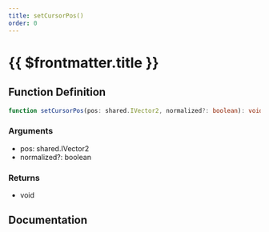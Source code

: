 ```yaml
---
title: setCursorPos()
order: 0
---
```


# {{ $frontmatter.title }}

<!--@include: ./setCursorPos_partial_header.md-->

## Function Definition

```ts
function setCursorPos(pos: shared.IVector2, normalized?: boolean): void;
```

### Arguments

* pos: shared.IVector2
* normalized?: boolean

### Returns

* void

## Documentation

<!--@include: ./setCursorPos_partial_footer.md-->
